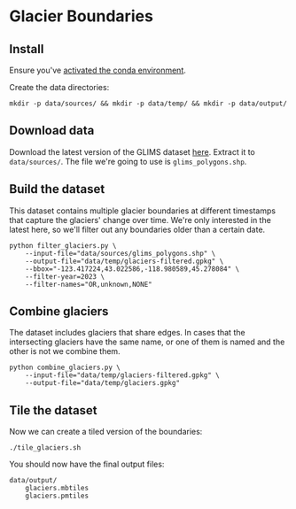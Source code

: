 # Glacier Boundaries

## Install

Ensure you've [activated the conda environment](../../README.md#building-datasets).

Create the data directories:

```
mkdir -p data/sources/ && mkdir -p data/temp/ && mkdir -p data/output/
```

## Download data

Download the latest version of the GLIMS dataset [here](https://daacdata.apps.nsidc.org/pub/DATASETS/nsidc0272_GLIMS_v1/). Extract it to `data/sources/`. The file we're going to use is `glims_polygons.shp`.

## Build the dataset

This dataset contains multiple glacier boundaries at different timestamps that capture the glaciers' change over time. We're only interested in the latest here, so we'll filter out any boundaries older than a certain date.

```
python filter_glaciers.py \
    --input-file="data/sources/glims_polygons.shp" \
    --output-file="data/temp/glaciers-filtered.gpkg" \
    --bbox="-123.417224,43.022586,-118.980589,45.278084" \
    --filter-year=2023 \
    --filter-names="OR,unknown,NONE"
```

## Combine glaciers

The dataset includes glaciers that share edges. In cases that the intersecting glaciers have the same name, or one of them is named and the other is not we combine them.

```
python combine_glaciers.py \
    --input-file="data/temp/glaciers-filtered.gpkg" \
    --output-file="data/temp/glaciers.gpkg"
```

<!-- ## Create polygon centerlines

Next, we create the lines that we'll use to place the labels when rendering the map. We're going to approximate the [medial axis](https://en.wikipedia.org/wiki/Medial_axis) by creating a [skeleton](https://scikit-geometry.github.io/scikit-geometry/skeleton.html) for each polygon, then choosing the longest set of lines as the medial axis. This has the effect of creating a long centerline down each polygon.

```
python clean_and_label_glaciers.py
``` -->

## Tile the dataset

Now we can create a tiled version of the boundaries:

```
./tile_glaciers.sh
```

You should now have the final output files:

```
data/output/
    glaciers.mbtiles
    glaciers.pmtiles
```

